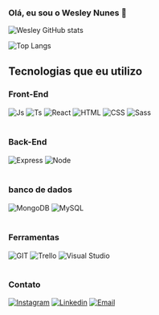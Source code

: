 
### Olá, eu sou o Wesley Nunes 🤙

![Wesley GitHub stats](https://github-readme-stats.vercel.app/api?username=Nunes1618&show_icons=true&theme=transparent)

![Top Langs](https://github-readme-stats.vercel.app/api/top-langs/?username=Nunes1618&hide_progress=true)

## Tecnologias que eu utilizo

  ### Front-End
  <div style="display: inline_block">
        <img align="center" alt="Js" src="https://img.shields.io/badge/JavaScript-F7DF1E?style=for-the-badge&logo=javascript&logoColor=black">
        <img align="center" alt="Ts" src="https://img.shields.io/badge/TypeScript-007ACC?style=for-the-badge&logo=typescript&logoColor=white">
        <img align="center" alt="React" src="https://img.shields.io/badge/React-20232A?style=for-the-badge&logo=react&logoColor=61DAFB">
        <img align="center" alt="HTML" src="https://img.shields.io/badge/HTML-239120?style=for-the-badge&logo=html5&logoColor=white">
        <img align="center" alt="CSS" src="https://img.shields.io/badge/CSS-239120?&style=for-the-badge&logo=css3&logoColor=white">
        <img align="center" alt="Sass" src="https://img.shields.io/badge/Sass-CC6699?style=for-the-badge&logo=sass&logoColor=white"></div></br>


   ### Back-End
   <div>
        <img align="center" alt="Express" src="https://img.shields.io/badge/Express.js-404D59?style=for-the-badge">
        <img align="center" alt="Node" src="https://img.shields.io/badge/Node.js-43853D?style=for-the-badge&logo=node.js&logoColor=white">
   </div>
</div></br>


### banco de dados

<div>
        <img align="center" alt="MongoDB" src="https://img.shields.io/badge/MongoDB-4EA94B?style=for-the-badge&logo=mongodb&logoColor=white">
        <img align="center" alt="MySQL" src="https://img.shields.io/badge/MySQL-005C84?style=for-the-badge&logo=mysql&logoColor=white">
</div></br>

### Ferramentas
<div>
        <img align="center" alt="GIT" src="https://img.shields.io/badge/GIT-E44C30?style=for-the-badge&logo=git&logoColor=white">
        <img align="center" alt="Trello" src="https://img.shields.io/badge/Trello-0052CC?style=for-the-badge&logo=trello&logoColor=white">
        <img align="center" alt="Visual Studio" src="https://img.shields.io/badge/Visual_Studio_Code-0078D4?style=for-the-badge&logo=visual%20studio%20code&logoColor=white">
</div></br>

### Contato
[![Instagram](https://img.shields.io/badge/Instagram-E4405F?style=for-the-badge&logo=instagram&logoColor=white)](https://instagram.com/wesleynunes7)
[![Linkedin](https://img.shields.io/badge/LinkedIn-0077B5?style=for-the-badge&logo=linkedin&logoColor=white)](https://www.linkedin.com/in/wesley-n-8ab50693/)
[![Email](https://img.shields.io/badge/Gmail-D14836?style=for-the-badge&logo=gmail&logoColor=white)](wesley.nunes75@gmail.com)


